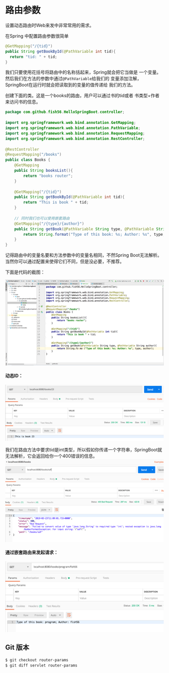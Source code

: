 # 路由参数
设置动态路由时Web来发中非常常用的需求。

在Spring 中配置路由参数很简单

``` java
@GetMapping("/{tid}")
public String getBookById(@PathVariable int tid){
  return "tid: " + tid;
}
```
我们只要使用花括号将路由中的名称括起来，Spring就会把它当做是
一个变量。然后我们在方法的参数中通过`@PathVariable`给我们的
变量添加注解，SpringBoot在运行时就会把读取到的变量的值传递给
我们的方法。

创建下面的类。这是一个books的路由，用户可以通过书的tid或者
书类型+作者来访问书的信息。

``` java
package com.github.fish56.HelloSpringBoot.controller;

import org.springframework.web.bind.annotation.GetMapping;
import org.springframework.web.bind.annotation.PathVariable;
import org.springframework.web.bind.annotation.RequestMapping;
import org.springframework.web.bind.annotation.RestController;

@RestController
@RequestMapping("/books")
public class Books {
    @GetMapping
    public String booksList(){
        return "books router";
    }

    @GetMapping("/{tid}")
    public String getBookById(@PathVariable int tid){
        return "This is book " + tid;
    }

    // 同时我们也可以使用嵌套路由
    @GetMapping("/{type}/{author}")
    public String getBook(@PathVariable String type, @PathVariable String author){
        return String.format("Type of this book: %s; Author: %s", type, author);
    }
}
```
记得路由中的变量名要和方法参数中的变量名相同，不然Spring Boot无法解析。当然你可以通过配置来使得它们不同，但是没必要，不推荐。



下面是代码的截图：

![](./router/idea.png)

#### 动态ID：
![](./router/tid.png)



我们在路由方法中要求tid是int类型，所以假如你传递一个字符串，SpringBoot就无法解析，它会返回给你一个400错误的信息。
![](./router/err.png)

#### 通过嵌套路由来发起请求：

![](./router/type.png)

## Git 版本

``` bash
$ git checkout router-params
$ git diff servlet router-params 
```